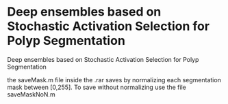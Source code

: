 # Deep ensembles based on Stochastic Activation Selection for Polyp Segmentation
Deep ensembles based on Stochastic Activation Selection for Polyp Segmentation

the saveMask.m file inside the .rar saves by normalizing each segmentation mask between [0,255]. To save without normalizing use the file saveMaskNoN.m
